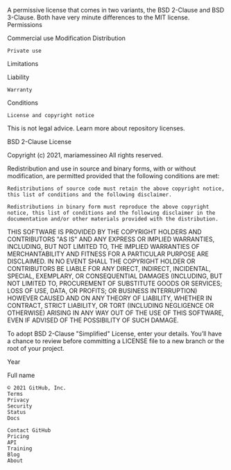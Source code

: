 A permissive license that comes in two variants, the BSD 2-Clause and BSD 3-Clause. Both have very minute differences to the MIT license.
Permissions

Commercial use
Modification
Distribution

    Private use

Limitations

Liability

    Warranty

Conditions

    License and copyright notice

This is not legal advice. Learn more about repository licenses.

BSD 2-Clause License

Copyright (c) 2021, mariamessineo All rights reserved.

Redistribution and use in source and binary forms, with or without modification, are permitted provided that the following conditions are met:

    Redistributions of source code must retain the above copyright notice, this list of conditions and the following disclaimer.

    Redistributions in binary form must reproduce the above copyright notice, this list of conditions and the following disclaimer in the documentation and/or other materials provided with the distribution.

THIS SOFTWARE IS PROVIDED BY THE COPYRIGHT HOLDERS AND CONTRIBUTORS "AS IS" AND ANY EXPRESS OR IMPLIED WARRANTIES, INCLUDING, BUT NOT LIMITED TO, THE IMPLIED WARRANTIES OF MERCHANTABILITY AND FITNESS FOR A PARTICULAR PURPOSE ARE DISCLAIMED. IN NO EVENT SHALL THE COPYRIGHT HOLDER OR CONTRIBUTORS BE LIABLE FOR ANY DIRECT, INDIRECT, INCIDENTAL, SPECIAL, EXEMPLARY, OR CONSEQUENTIAL DAMAGES (INCLUDING, BUT NOT LIMITED TO, PROCUREMENT OF SUBSTITUTE GOODS OR SERVICES; LOSS OF USE, DATA, OR PROFITS; OR BUSINESS INTERRUPTION) HOWEVER CAUSED AND ON ANY THEORY OF LIABILITY, WHETHER IN CONTRACT, STRICT LIABILITY, OR TORT (INCLUDING NEGLIGENCE OR OTHERWISE) ARISING IN ANY WAY OUT OF THE USE OF THIS SOFTWARE, EVEN IF ADVISED OF THE POSSIBILITY OF SUCH DAMAGE.

To adopt BSD 2-Clause "Simplified" License, enter your details. You’ll have a chance to review before committing a LICENSE file to a new branch or the root of your project.

Year

Full name

    © 2021 GitHub, Inc.
    Terms
    Privacy
    Security
    Status
    Docs

    Contact GitHub
    Pricing
    API
    Training
    Blog
    About

